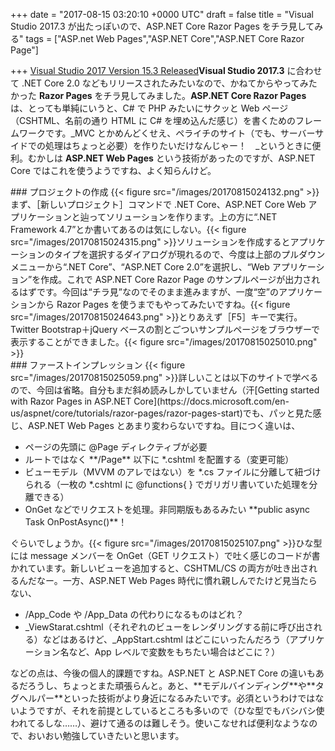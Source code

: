 
+++
date = "2017-08-15 03:20:10 +0000 UTC"
draft = false
title = "Visual Studio 2017.3 が出たっぽいので、ASP.NET Core Razor Pages をチラ見してみる"
tags = ["ASP.net Web Pages","ASP.NET Core","ASP.NET Core Razor Page"]

+++
[Visual Studio 2017 Version 15.3 Released](https://blogs.msdn.microsoft.com/visualstudio/2017/08/14/visual-studio-2017-version-15-3-released/)**Visual Studio 2017.3** に合わせて .NET Core 2.0 などもリリースされたみたいなので、かねてからやってみたかった **Razor Pages** をチラ見してみました。**ASP.NET Core Razor Pages** は、とっても単純にいうと、C# で PHP みたいにサクッと Web ページ（CSHTML、名前の通り HTML に C# を埋め込んだ感じ）を書くためのフレームワークです。_MVC とかめんどくせえ、ペライチのサイト（でも、サーバーサイドでの処理はちょっと必要）を作りたいだけなんじゃー！　_というときに便利。むかしは **ASP.NET Web Pages** という技術があったのですが、ASP.NET Core ではこれを使うようですね、よく知らんけど。

<div class="section">
    ### プロジェクトの作成
    {{< figure src="/images/20170815024132.png"  >}}まず、［新しいプロジェクト］コマンドで .NET Core、ASP.NET Core Web アプリケーションと辿ってソリューションを作ります。上の方に“.NET Framework 4.7”とか書いてあるのは気にしない。{{< figure src="/images/20170815024315.png"  >}}ソリューションを作成するとアプリケーションのタイプを選択するダイアログが現れるので、今度は上部のプルダウンメニューから“.NET Core”、“ASP.NET Core 2.0”を選択し、“Web アプリケーション”を作成。これで ASP.NET Core Razor Page のサンプルページが出力されるはずです。今回は“チラ見”なのでそのまま進みますが、一度“空”のアプリケーションから Razor Pages を使うまでもやってみたいですね。{{< figure src="/images/20170815024643.png"  >}}とりあえず［F5］キーで実行。Twitter Bootstrap＋jQuery ベースの割とごついサンプルページをブラウザーで表示することができました。{{< figure src="/images/20170815025010.png"  >}}<br/>


</div>
<div class="section">
    ### ファーストインプレッション
    {{< figure src="/images/20170815025059.png"  >}}詳しいことは以下のサイトで学べるので、今回は省略。自分もまだ斜め読みしかしていません（汗[Getting started with Razor Pages in ASP.NET Core](https://docs.microsoft.com/en-us/aspnet/core/tutorials/razor-pages/razor-pages-start)でも、パッと見た感じ、ASP.NET Web Pages とあまり変わらないですね。目につく違いは、

<ul>
<li>ページの先頭に @Page ディレクティブが必要</li>
<li>ルートではなく **/Page** 以下に *.cshtml を配置する（変更可能）</li>
<li>ビューモデル（MVVM のアレではない）を *.cs ファイルに分離して紐づけられる（一枚の *.cshtml に @functions{ } でガリガリ書いていた処理を分離できる）</li>
<li>OnGet などでリクエストを処理。非同期版もあるみたい **public async Task<iactionresult> OnPostAsync()</iactionresult>**！</li>
</ul>ぐらいでしょうか。{{< figure src="/images/20170815025107.png"  >}}ひな型には message メンバーを OnGet（GET リクエスト）で吐く感じのコードが書かれています。新しいビューを追加すると、CSHTML/CS の両方が吐き出されるんだなー。一方、ASP.NET Web Pages 時代に慣れ親しんでたけど見当たらない、

<ul>
<li>/App_Code や /App_Data の代わりになるものはどれ？</li>
<li>_ViewStarat.cshtml（それぞれのビューをレンダリングする前に呼び出される）などはあるけど、_AppStart.cshtml はどこにいったんだろう（アプリケーション名など、App レベルで変数をもちたい場合はどこに？）</li>
</ul>などの点は、今後の個人的課題ですね。ASP.NET と ASP.NET Core の違いもあるだろうし、ちょっとまた頑張らんと。あと、**モデルバインディング**や**タグヘルパー**といった技術がより身近になるみたいです。必須というわけではないようですが、それを前提としているところも多いので（ひな型でもバシバシ使われてるしな……）、避けて通るのは難しそう。使いこなせれば便利なようなので、おいおい勉強していきたいと思います。

</div>

